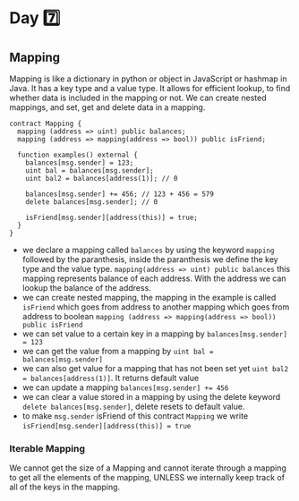 # Day 7️⃣

## Mapping
Mapping is like a dictionary in python or object in JavaScript or hashmap in Java.
It has a key type and a value type.
It allows for efficient lookup, to find whether data is included in the mapping or not.
We can create nested mappings, and set, get and delete data in a mapping.

```solidity
contract Mapping {
  mapping (address => uint) public balances;
  mapping (address => mapping(address => bool)) public isFriend;
  
  function examples() external {
    balances[msg.sender] = 123;
    uint bal = balances[msg.sender];
    uint bal2 = balances[address(1)]; // 0
    
    balances[msg.sender] += 456; // 123 + 456 = 579
    delete balances[msg.sender]; // 0
    
    isFriend[msg.sender][address(this)] = true;
  }
}
```

- we declare a mapping called ```balances``` by using the keyword ```mapping``` followed by the paranthesis, inside the paranthesis we define the key type and the value type. ```mapping(address => uint) public balances``` this mapping represents balance of each address. With the address we can lookup the balance of the address.
- we can create nested mapping, the mapping in the example is called ```isFriend``` which goes from address to another mapping which goes from address to boolean ```mapping (address => mapping(address => bool)) public isFriend```
- we can set value to a certain key in a mapping by ```balances[msg.sender] = 123```
- we can get the value from a mapping by ```uint bal = balances[msg.sender]```
- we can also get value for a mapping that has not been set yet ```uint bal2 = balances[address(1)]```. It returns default value
- we can update a mapping ```balances[msg.sender] += 456```
- we can clear a value stored in a mapping by using the delete keyword ```delete balances[msg.sender]```, delete resets to default value.
- to make ```msg.sender``` isFriend of this contract ```Mapping``` we write ```isFriend[msg.sender][address(this)] = true```

### Iterable Mapping 
We cannot get the size of a Mapping and cannot iterate through a mapping to get all the elements of the mapping, UNLESS we internally keep track of all of the keys in the mapping. 



